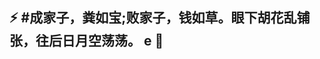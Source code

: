 ## ⚡ #成家子，粪如宝;败家子，钱如草。眼下胡花乱铺张，往后日月空荡荡。 e 👋

<!--
**guowanghengm/guowanghengm** is a ✨ _special_ ✨ repository because its `README.md` (this file) appears on your GitHub profile.

Here are some ideas to get you started:

- 🔭 I’m currently working on ...
- 🌱 I’m currently learning ...
- 👯 I’m looking to collaborate on ...
- 🤔 I’m looking for help with ...
- 💬 Ask me about ...
- 📫 How to reach me: ...
- 😄 Pronouns: ...
-  Fun fact: ...
 
